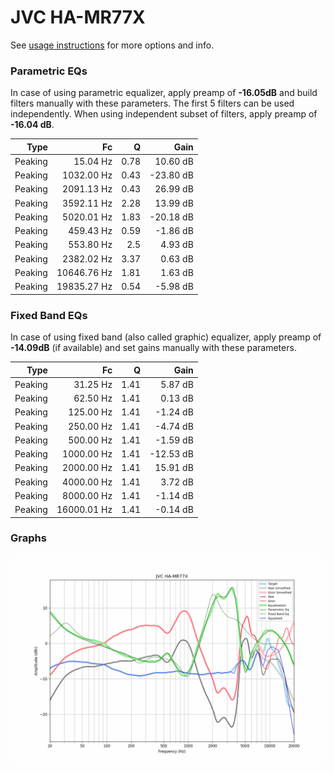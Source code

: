 # JVC HA-MR77X
See [usage instructions](https://github.com/jaakkopasanen/AutoEq#usage) for more options and info.

### Parametric EQs
In case of using parametric equalizer, apply preamp of **-16.05dB** and build filters manually
with these parameters. The first 5 filters can be used independently.
When using independent subset of filters, apply preamp of **-16.04 dB**.

| Type    | Fc          |    Q | Gain      |
|--------:|------------:|-----:|----------:|
| Peaking | 15.04 Hz    | 0.78 | 10.60 dB  |
| Peaking | 1032.00 Hz  | 0.43 | -23.80 dB |
| Peaking | 2091.13 Hz  | 0.43 | 26.99 dB  |
| Peaking | 3592.11 Hz  | 2.28 | 13.99 dB  |
| Peaking | 5020.01 Hz  | 1.83 | -20.18 dB |
| Peaking | 459.43 Hz   | 0.59 | -1.86 dB  |
| Peaking | 553.80 Hz   | 2.5  | 4.93 dB   |
| Peaking | 2382.02 Hz  | 3.37 | 0.63 dB   |
| Peaking | 10646.76 Hz | 1.81 | 1.63 dB   |
| Peaking | 19835.27 Hz | 0.54 | -5.98 dB  |

### Fixed Band EQs
In case of using fixed band (also called graphic) equalizer, apply preamp of **-14.09dB**
(if available) and set gains manually with these parameters.

| Type    | Fc          |    Q | Gain      |
|--------:|------------:|-----:|----------:|
| Peaking | 31.25 Hz    | 1.41 | 5.87 dB   |
| Peaking | 62.50 Hz    | 1.41 | 0.13 dB   |
| Peaking | 125.00 Hz   | 1.41 | -1.24 dB  |
| Peaking | 250.00 Hz   | 1.41 | -4.74 dB  |
| Peaking | 500.00 Hz   | 1.41 | -1.59 dB  |
| Peaking | 1000.00 Hz  | 1.41 | -12.53 dB |
| Peaking | 2000.00 Hz  | 1.41 | 15.91 dB  |
| Peaking | 4000.00 Hz  | 1.41 | 3.72 dB   |
| Peaking | 8000.00 Hz  | 1.41 | -1.14 dB  |
| Peaking | 16000.01 Hz | 1.41 | -0.14 dB  |

### Graphs
![](./JVC%20HA-MR77X.png)